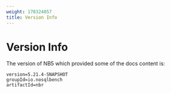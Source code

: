 ```yaml
---
weight: 170324057
title: Version Info
---
```

# Version Info

The version of NB5 which provided some of the docs content is:

```
version=5.21.4-SNAPSHOT
groupId=io.nosqlbench
artifactId=nbr
```
